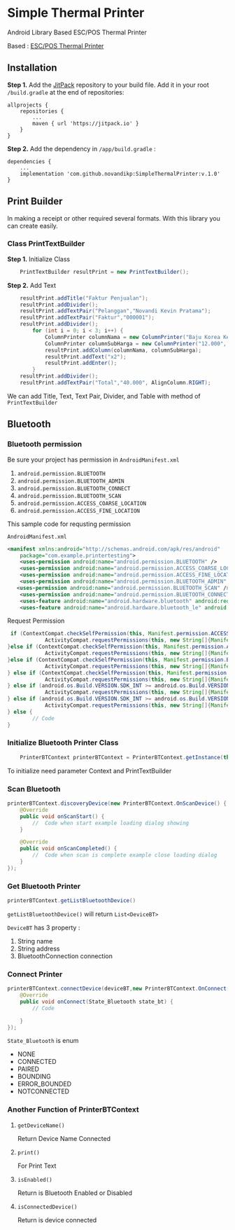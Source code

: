 # Simple Thermal Printer

Android Library Based ESC/POS Thermal Printer

Based : [ESC/POS Thermal Printer](https://github.com/DantSu/ESCPOS-ThermalPrinter-Android)


## Installation


**Step 1.** Add the [JitPack](https://jitpack.io/com/github/novandikp/SimpleThermalPrinter/v.1.0) repository to your build file. Add it in your root `/build.gradle` at the end of repositories:

```
allprojects {
    repositories {
        ...
        maven { url 'https://jitpack.io' }
    }
}
```

**Step 2.** Add the dependency in `/app/build.gradle` :

```
dependencies {
    ...
    implementation 'com.github.novandikp:SimpleThermalPrinter:v.1.0'
}
```

## Print Builder

In making a receipt or other required several formats. With this library you can create easily.

### Class PrintTextBuilder

**Step 1.** Initialize Class
```java
    PrintTextBuilder resultPrint = new PrintTextBuilder();
```

**Step 2.** Add Text
```java
    resultPrint.addTitle("Faktur Penjualan");
    resultPrint.addDivider();
    resultPrint.addTextPair("Pelanggan","Novandi Kevin Pratama");
    resultPrint.addTextPair("Faktur","000001");
    resultPrint.addDivider();
        for (int i = 0; i < 3; i++) {
            ColumnPrinter columnNama = new ColumnPrinter("Baju Korea Keren");
            ColumnPrinter columnSubHarga = new ColumnPrinter("12.000", AlignColumn.RIGHT);
            resultPrint.addColumn(columnNama, columnSubHarga);
            resultPrint.addText("x2");
            resultPrint.addEnter();
        }
    resultPrint.addDivider();
    resultPrint.addTextPair("Total","40.000", AlignColumn.RIGHT);
```

We can add Title, Text, Text Pair, Divider, and Table with method of `PrintTextBuilder`

## Bluetooth

### Bluetooth permission

Be sure your project has permission in `AndroidManifest.xml`
1. `android.permission.BLUETOOTH`
2. `android.permission.BLUETOOTH_ADMIN`
3. `android.permission.BLUETOOTH_CONNECT`
4. `android.permission.BLUETOOTH_SCAN`
5. `android.permission.ACCESS_COARSE_LOCATION`
6. `android.permission.ACCESS_FINE_LOCATION`

This sample code for requsting permission

`AndroidManifest.xml`
```xml
<manifest xmlns:android="http://schemas.android.com/apk/res/android"
    package="com.example.printertesting">
    <uses-permission android:name="android.permission.BLUETOOTH" />
    <uses-permission android:name="android.permission.ACCESS_COARSE_LOCATION"/>
    <uses-permission android:name="android.permission.ACCESS_FINE_LOCATION"/>
    <uses-permission android:name="android.permission.BLUETOOTH_ADMIN" />
   <uses-permission android:name="android.permission.BLUETOOTH_SCAN" />
    <uses-permission android:name="android.permission.BLUETOOTH_CONNECT" />
    <uses-feature android:name="android.hardware.bluetooth" android:required="false" />
    <uses-feature android:name="android.hardware.bluetooth_le" android:required="false" />

```

Request Permission
```java
 if (ContextCompat.checkSelfPermission(this, Manifest.permission.ACCESS_FINE_LOCATION) != PackageManager.PERMISSION_GRANTED) {
            ActivityCompat.requestPermissions(this, new String[]{Manifest.permission.ACCESS_FINE_LOCATION}, FINE_LOCATION);
}else if (ContextCompat.checkSelfPermission(this, Manifest.permission.ACCESS_COARSE_LOCATION) != PackageManager.PERMISSION_GRANTED) {
            ActivityCompat.requestPermissions(this, new String[]{Manifest.permission.ACCESS_COARSE_LOCATION}, COARSE_LOCATION);
}else if (ContextCompat.checkSelfPermission(this, Manifest.permission.BLUETOOTH) != PackageManager.PERMISSION_GRANTED) {
            ActivityCompat.requestPermissions(this, new String[]{Manifest.permission.BLUETOOTH}, PERMISSION_BLUETOOTH);
} else if (ContextCompat.checkSelfPermission(this, Manifest.permission.BLUETOOTH_ADMIN) != PackageManager.PERMISSION_GRANTED) {
            ActivityCompat.requestPermissions(this, new String[]{Manifest.permission.BLUETOOTH_ADMIN}, PERMISSION_BLUETOOTH_ADMIN);
} else if (android.os.Build.VERSION.SDK_INT >= android.os.Build.VERSION_CODES.S && ContextCompat.checkSelfPermission(this, Manifest.permission.BLUETOOTH_CONNECT) != PackageManager.PERMISSION_GRANTED) {
            ActivityCompat.requestPermissions(this, new String[]{Manifest.permission.BLUETOOTH_CONNECT}, PERMISSION_BLUETOOTH_CONNECT);
} else if (android.os.Build.VERSION.SDK_INT >= android.os.Build.VERSION_CODES.S && ContextCompat.checkSelfPermission(this, Manifest.permission.BLUETOOTH_SCAN) != PackageManager.PERMISSION_GRANTED) {
            ActivityCompat.requestPermissions(this, new String[]{Manifest.permission.BLUETOOTH_SCAN}, PERMISSION_BLUETOOTH_SCAN);
} else {
        // Code
}
```
### Initialize Bluetooth Printer Class
```java
    PrinterBTContext printerBTContext = PrinterBTContext.getInstance(this, resultPrint);
```

To initialize need parameter Context and PrintTextBuilder

### Scan Bluetooth

```java
printerBTContext.discoveryDevice(new PrinterBTContext.OnScanDevice() {
    @Override
    public void onScanStart() {
        //  Code when start example loading dialog showing
    }

    @Override
    public void onScanCompleted() {
        //  Code when scan is complete example close loading dialog
    }
});
```

### Get Bluetooth Printer

```java
printerBTContext.getListBluetoothDevice()
```

`getListBluetoothDevice()` will return `List<DeviceBT>`

`DeviceBT` has 3 property :
1. String name
2. String address
3. BluetoothConnection connection


### Connect Printer
```java
printerBTContext.connectDevice(deviceBT,new PrinterBTContext.OnConnect() {
    @Override
    public void onConnect(State_Bluetooth state_bt) {
        // Code

    }
});
```


`State_Bluetooth` is enum 
- NONE
- CONNECTED
- PAIRED
- BOUNDING
- ERROR_BOUNDED
- NOTCONNECTED

### Another Function of PrinterBTContext

1. `getDeviceName()`

   Return Device Name Connected

2. `print()`
   
   For Print Text

3. `isEnabled()`
   
   Return is Bluetooth Enabled or Disabled

4. `isConnectedDevice()`
   
   Return is device connected